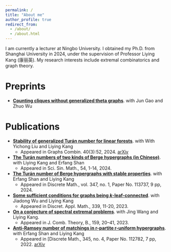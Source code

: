 ```yaml
---
permalink: /
title: "About me"
author_profile: true
redirect_from: 
  - /about/
  - /about.html
---
```


I am currently a lecturer at Ningbo University. I obtained my Ph.D. from Shanghai University in 2024, under the supervision of Professor Liying Kang (康丽英). My research interests include extremal combinatorics and graph theory.

**Preprints**
======
- **[Counting cliques without generalized theta graphs](https://arxiv.org/abs/2311.15289)**. with Jun Gao and Zhuo Wu

Publications
======
- **[Stability of generalized Turán number for linear forests](https://link.springer.com/article/10.1007/s00373-024-02781-w#citeas)**. with With Yichong Liu and Liying Kang
  - Appeared in Graphs Combin. 40(3):52, 2024. [arXiv](https://arxiv.org/abs/2211.07822)
- **[The Turán numbers of two kinds of Berge hypergraphs (in Chinese)](https://www.sciengine.com/SSM/doi/10.1360/SSM-2023-0201;JSESSIONID=bb43cb00-7982-4e6c-9d41-fdb374223d8a)**. with Liying Kang and Erfang Shan
  - Appeared in Sci. Sin. Math., 54,  1-14, 2024.
- **[The Turán number of Berge hypergraphs with stable properties](https://www.sciencedirect.com/science/article/pii/S0012365X23004235?casa_token=POCaijDJFt8AAAAA:FfPbQCihG-HdxWs9tRUNQGDWaq0dxPyub_DR_X3zrIareuSZOAR_eM9_1UTBAV0JCfSZWfKjPk7P)**. with Erfang Shan and Liying Kang
  - Appeared in Discrete Math., vol. 347, no. 1, Paper No. 113737, 9 pp, 2024.
- **[Some sufficient conditions for graphs being *k*-leaf-connected](https://www.sciencedirect.com/science/article/pii/S0166218X23002317?casa_token=pahsEc3qDhAAAAAA:R_K69YIwdYAmbeZy6vQRHuNVHe3Usl_1iNsFt-mpBq23gGFI_f5OTk7yonYqB7cZGRFsAgNuCTPL)**. with Jiadong Wu and Liying Kang
  - Appeared in Discret. Appl. Math., 339, 11-20, 2023.
- **[On a conjecture of spectral extremal problems](https://www.sciencedirect.com/science/article/pii/S0095895622001198?casa_token=OTB7ga9DyeoAAAAA:wpuWOiAznAuY3nebZ47Y6IdiPyR7XmyNjrrOnA-EIlhpcjX43KXTaepkMam0b9UGSVcrl9C7Ouf5)**. with Jing Wang and Liying Kang.
  - Appeared in J. Comb. Theory, B.,  159, 20–41, 2023.
- **[Anti-Ramsey number of matchings in r-partite r-uniform hypergraphs](https://www.sciencedirect.com/science/article/abs/pii/S0012365X21004957)**. with Erfang Shan and Liying Kang
  - Appeared in [Discrete Math., 345, no. 4, Paper No. 112782, 7 pp, 2022. [arXiv](https://arxiv.org/abs/2109.05163)
